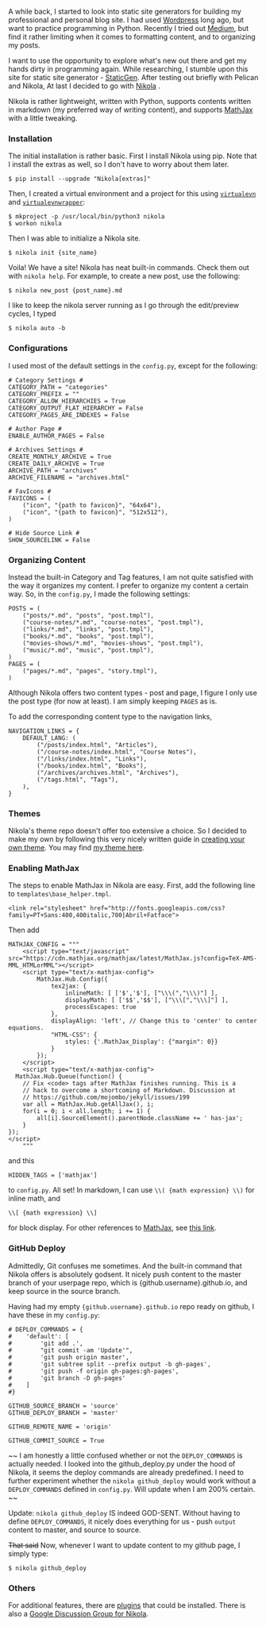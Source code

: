 <!--
.. title: Setting Up Nikola, a Static Site Generator
.. slug: nikola-setup
.. date: 2016-08-15 11:32:11 UTC+08:00
.. tags: Nikola, github, github pages
.. category:
.. link:
.. description:
.. type: text
-->

A while back, I started to look into static site generators for building my professional and personal blog site.  I had used [Wordpress][6d41a4cd] long ago, but want to practice programming in Python.  Recently I tried out [Medium][5e0e86b2], but find it rather limiting when it comes to formatting content, and to organizing my posts.   

  [6d41a4cd]: https://wordpress.org/ "Wordpress"
  [5e0e86b2]: https://medium.com/ "Medium"

I want to use the opportunity to explore what's new out there and get my hands dirty in programming again.  While researching, I stumble upon this site for static site generator - [StaticGen][df0bc734].  After testing out briefly with Pelican and Nikola, At last I decided to go with [Nikola][c35f987f] .

  [df0bc734]: https://www.staticgen.com/ "StaticGen"
  [c35f987f]: https://getnikola.com/ "Nikola"

Nikola is rather lightweight, written with Python, supports contents written in markdown (my preferred way of writing content), and supports [MathJax][24e45e1a] with a little tweaking.

  [24e45e1a]: https://www.mathjax.org/ "MathJax"

### Installation ###
The initial installation is rather basic.  First I install Nikola using pip.  Note that I install the extras as well, so I don't have to worry about them later.
```
$ pip install --upgrade "Nikola[extras]"
```
Then, I created a virtual environment and a project for this using  [`virtualevn`][8b1ab3a0] and [`virtualevnwrapper`][d8a1b3f5]:
```
$ mkproject -p /usr/local/bin/python3 nikola
$ workon nikola
```
  [d8a1b3f5]: https://virtualenvwrapper.readthedocs.io/en/latest/ "Python VirtualEnvWrapper"
  [8b1ab3a0]: https://virtualenv.pypa.io/en/stable/ "Python VirtualEnv"

Then I was able to initialize a Nikola site.  
```
$ nikola init {site_name}
```
Voila! We have a site!  Nikola has neat built-in commands. Check them out with `nikola help`.  For example, to create a new post, use the following:
```
$ nikola new_post {post_name}.md
```
I like to keep the nikola server running as I go through the edit/preview cycles, I typed
```
$ nikola auto -b
```

### Configurations ###
I used most of the default settings in the `config.py`, except for the following:
```
# Category Settings #
CATEGORY_PATH = "categories"
CATEGORY_PREFIX = ""
CATEGORY_ALLOW_HIERARCHIES = True
CATEGORY_OUTPUT_FLAT_HIERARCHY = False
CATEGORY_PAGES_ARE_INDEXES = False

# Author Page #
ENABLE_AUTHOR_PAGES = False

# Archives Settings #
CREATE_MONTHLY_ARCHIVE = True
CREATE_DAILY_ARCHIVE = True
ARCHIVE_PATH = "archives"
ARCHIVE_FILENAME = "archives.html"

# FavIcons #
FAVICONS = (
    ("icon", "{path to favicon}", "64x64"),
    ("icon", "{path to favicon}", "512x512"),
)

# Hide Source Link #
SHOW_SOURCELINK = False
```

### Organizing Content ###
Instead the built-in Category and Tag features, I am not quite satisfied with the way it organizes my content.  I prefer to organize my content a certain way.  So, in the `config.py`, I made the following settings:
```
POSTS = (
    ("posts/*.md", "posts", "post.tmpl"),
    ("course-notes/*.md", "course-notes", "post.tmpl"),
    ("links/*.md", "links", "post.tmpl"),
    ("books/*.md", "books", "post.tmpl"),
    ("movies-shows/*.md", "movies-shows", "post.tmpl"),
    ("music/*.md", "music", "post.tmpl"),
)
PAGES = (
    ("pages/*.md", "pages", "story.tmpl"),
)
```
Although Nikola offers two content types - post and page, I figure I only use the post type (for now at least).  I am simply keeping `PAGES` as is.   

To add the corresponding content type to the navigation links,
```
NAVIGATION_LINKS = {
    DEFAULT_LANG: (
        ("/posts/index.html", "Articles"),
        ("/course-notes/index.html", "Course Notes"),
        ("/links/index.html", "Links"),
        ("/books/index.html", "Books"),
        ("/archives/archives.html", "Archives"),
        ("/tags.html", "Tags"),
    ),
}
```

### Themes ###
Nikola's theme repo doesn't offer too extensive a choice. So I decided to make my own by following this very nicely written guide in [creating your own theme][8003f5e7].  You may find [my theme here][a1b3b6ee].  

  [8003f5e7]: http://nikola.readthedocs.io/en/latest/creating-a-theme/ "Creating a Nikola Theme"
  [a1b3b6ee]: https://github.com/chowy1026/nikola-themes/tree/hyde/v7/hyde "Nikola Theme - Hyde"


### Enabling MathJax ###
The steps to enable MathJax in Nikola are easy. First, add the following line to `templates\base_helper.tmpl`.
```
<link rel="stylesheet" href="http://fonts.googleapis.com/css?family=PT+Sans:400,400italic,700|Abril+Fatface">
```
Then add
```
MATHJAX_CONFIG = """
    <script type="text/javascript" src="https://cdn.mathjax.org/mathjax/latest/MathJax.js?config=TeX-AMS-MML_HTMLorMML"></script>
    <script type="text/x-mathjax-config">
        MathJax.Hub.Config({
            tex2jax: {
                inlineMath: [ ['$','$'], ["\\\(","\\\)"] ],
                displayMath: [ ['$$','$$'], ["\\\[","\\\]"] ],
                processEscapes: true
            },
            displayAlign: 'left', // Change this to 'center' to center equations.
            "HTML-CSS": {
                styles: {'.MathJax_Display': {"margin": 0}}
            }
        });
    </script>
    <script type="text/x-mathjax-config">
  MathJax.Hub.Queue(function() {
    // Fix <code> tags after MathJax finishes running. This is a
    // hack to overcome a shortcoming of Markdown. Discussion at
    // https://github.com/mojombo/jekyll/issues/199
    var all = MathJax.Hub.getAllJax(), i;
    for(i = 0; i < all.length; i += 1) {
        all[i].SourceElement().parentNode.className += ' has-jax';
    }
});
</script>
    """
```
and this
```
HIDDEN_TAGS = ['mathjax']
```
to `config.py`.  All set! In markdown, I can use
`\\( {math expression} \\)` for inline math, and
```
\\[ {math expression} \\]
```
for block display.  For other references to [MathJax][24e45e1a], see [this link][02dad9de].

  [02dad9de]: https://mechowy.github.io/link/mathjax/ "MathJax Reference Links"

### GitHub Deploy ###
Admittedly, Git confuses me sometimes.  And the built-in command that Nikola offers is absolutely godsent.  It nicely push content to the master branch of your userpage repo, which is {github.username}.github.io, and keep source in the source branch.  

Having had my empty `{github.username}.github.io` repo ready on github, I have these in my `config.py`:
```
# DEPLOY_COMMANDS = {
#    'default': [
#        'git add .',
#        "git commit -am 'Update'",
#        'git push origin master',
#        'git subtree split --prefix output -b gh-pages',
#        'git push -f origin gh-pages:gh-pages',
#        'git branch -D gh-pages'
#    ]
#}

GITHUB_SOURCE_BRANCH = 'source'
GITHUB_DEPLOY_BRANCH = 'master'

GITHUB_REMOTE_NAME = 'origin'

GITHUB_COMMIT_SOURCE = True
```

~~ I am honestly a little confused whether or not the `DEPLOY_COMMANDS` is actually needed.  I looked into the github_deploy.py under the hood of Nikola, it seems the deploy commands are already predefined.  I need to further experiment whether the `nikola github_deploy` would work without a `DEPLOY_COMMANDS` defined in `config.py`.  Will update when I am 200% certain. ~~

Update: `nikola github_deploy` IS indeed GOD-SENT.  Without having to define `DEPLOY_COMMANDS`, it nicely does everything for us - push `output` content to master, and source to source.

~~That said~~ Now, whenever I want to update content to my github page, I simply type:
```
$ nikola github_deploy
```

### Others ###
For additional features, there are [plugins][d8d62cc3] that could be installed.  There is also a [Google Discussion Group for Nikola][8d3e7f67].  

  [d8d62cc3]: https://github.com/getnikola/plugins "Nikola Plugins"
  [8d3e7f67]: https://groups.google.com/forum/#!forum/nikola-discuss "Nikola Google Dicussion Group"
